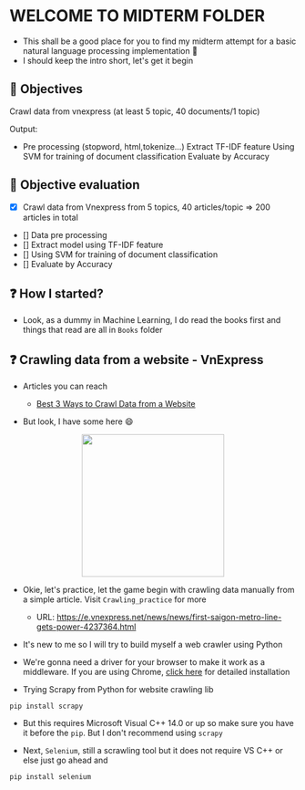# WELCOME TO MIDTERM FOLDER

- This shall be a good place for you to find my midterm attempt for a basic natural language processing implementation :tada:
- I should keep the intro short, let's get it begin 

## :bookmark: Objectives
Crawl data from vnexpress (at least 5 topic, 40 documents/1 topic)

Output:  
-  Pre processing (stopword, html,tokenize…)
Extract TF-IDF feature
Using SVM for training of document classification
Evaluate by Accuracy

## :bookmark: Objective evaluation 
- [x] Crawl data from Vnexpress from 5 topics, 40 articles/topic => 200 articles in total
- [] Data pre processing
- [] Extract model using TF-IDF feature
- [] Using SVM for training of document classification
- [] Evaluate by Accuracy



## :question: How I started? 
- Look, as a dummy in Machine Learning, I do read the books first and things that read are all in `Books` folder

## :question: Crawling data from a website - VnExpress

- Articles you can reach
    
    * [Best 3 Ways to Crawl Data from a Website](https://www.octoparse.com/blog/how-to-crawl-data-from-a-website)

- But look, I have some here :smile:

<p align = "center">
    <img src = "https://i.ibb.co/qM27wr0/image.png" width="250px"/>
</p>

- Okie, let's practice, let the game begin with crawling data manually from a simple article. Visit `Crawling_practice` for more
    - URL: https://e.vnexpress.net/news/news/first-saigon-metro-line-gets-power-4237364.html

- It's new to me so I will try to build myself a web crawler using Python

- We're gonna need a driver for your browser to make it work as a middleware. If you are using Chrome, [click here](http://jonathansoma.com/lede/foundations-2018/classes/selenium/selenium-windows-install/) for detailed installation

- Trying Scrapy from Python for website crawling lib

```
pip install scrapy
```

- But this requires Microsoft Visual C++ 14.0 or up so make sure you have it before the `pip`. But I don't recommend using `scrapy`

- Next, `Selenium`, still a scrawling tool but it does not require VS C++ or else just go ahead and 
```
pip install selenium
```